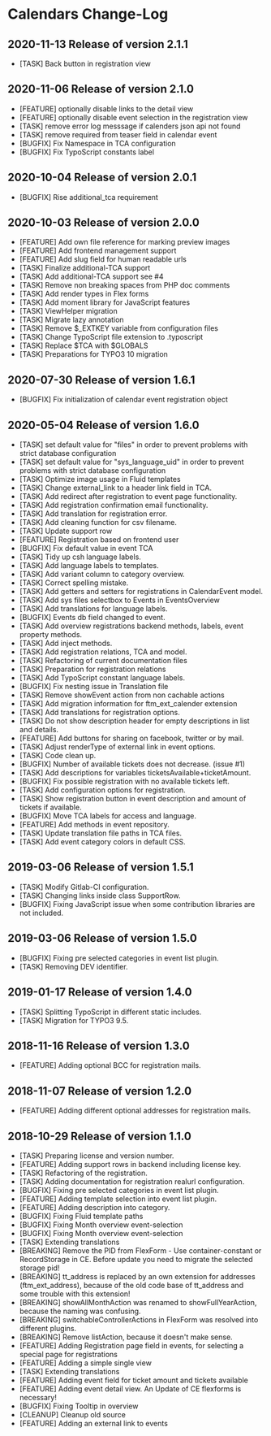 # Calendars Change-Log

## 2020-11-13 Release of version 2.1.1

*   [TASK] Back button in registration view



## 2020-11-06 Release of version 2.1.0

*   [FEATURE] optionally disable links to the detail view
*   [FEATURE] optionally disable event selection in the registration view
*   [TASK] remove error log messsage if calenders json api not found
*   [TASK] remove required from teaser field in calendar event
*   [BUGFIX] Fix Namespace in TCA configuration
*   [BUGFIX] Fix TypoScript constants label



## 2020-10-04 Release of version 2.0.1

*   [BUGFIX] Rise additional_tca requirement



## 2020-10-03 Release of version 2.0.0

*	[FEATURE] Add own file reference for marking preview images
*	[FEATURE] Add frontend management support
*	[FEATURE] Add slug field for human readable urls
*	[TASK] Finalize additional-TCA support
*	[TASK] Add additional-TCA support see #4
*	[TASK] Remove non breaking spaces from PHP doc comments
*	[TASK] Add render types in Flex forms
*	[TASK] Add moment library for JavaScript features
*	[TASK] ViewHelper migration
*	[TASK] Migrate lazy annotation
*	[TASK] Remove $_EXTKEY variable from configuration files
*	[TASK] Change TypoScript file extension to .typoscript
*	[TASK] Replace $TCA with $GLOBALS
*	[TASK] Preparations for TYPO3 10 migration



## 2020-07-30 Release of version 1.6.1

*	[BUGFIX] Fix initialization of calendar event registration object



## 2020-05-04 Release of version 1.6.0

*	[TASK] set default value for "files" in order to prevent problems with strict database configuration
*	[TASK] set default value for "sys_language_uid" in order to prevent problems with strict database configuration
*	[TASK] Optimize image usage in Fluid templates
*	[TASK] Change external_link to a header link field in TCA.
*	[TASK] Add redirect after registration to event page functionality.
*	[TASK] Add registration confirmation email functionality.
*	[TASK] Add translation for registration error.
*	[TASK] Add cleaning function for csv filename.
*	[TASK] Update support row
*	[FEATURE] Registration based on frontend user
*	[BUGFIX] Fix default value in event TCA
*	[TASK] Tidy up csh language labels.
*	[TASK] Add language labels to templates.
*	[TASK] Add variant column to category overview.
*	[TASK] Correct spelling mistake.
*	[TASK] Add getters and setters for registrations in CalendarEvent model.
*	[TASK] Add sys files selectbox to Events in EventsOverview
*	[TASK] Add translations for language labels.
*	[BUGFIX] Events db field changed to event.
*	[TASK] Add overview registrations backend methods, labels, event property methods.
*	[TASK] Add inject methods.
*	[TASK] Add registration relations, TCA and model.
*	[TASK] Refactoring of current documentation files
*	[TASK] Preparation for registration relations
*	[TASK] Add TypoScript constant language labels.
*	[BUGFIX] Fix nesting issue in Translation file
*	[TASK] Remove showEvent action from non cachable actions
*	[TASK] Add migration information for ftm_ext_calender extension
*	[TASK] Add translations for registration options.
*	[TASK] Do not show description header for empty descriptions in list and details.
*	[FEATURE] Add buttons for sharing on facebook, twitter or by mail.
*	[TASK] Adjust renderType of external link in event options.
*	[TASK] Code clean up.
*	[BUGFIX] Number of available tickets does not decrease. (issue #1)
*	[TASK] Add descriptions for variables ticketsAvailable+ticketAmount.
*	[BUGFIX] Fix possible registration with no available tickets left.
*	[TASK] Add configuration options for registration.
*	[TASK] Show registration button in event description and amount of tickets if available.
*	[BUGFIX] Move TCA labels for access and language.
*	[FEATURE] Add methods in event repository.
*	[TASK] Update translation file paths in TCA files.
*	[TASK] Add event category colors in default CSS.



## 2019-03-06 Release of version 1.5.1

*	[TASK] Modify Gitlab-CI configuration.
*	[TASK] Changing links inside class SupportRow.
*	[BUGFIX] Fixing JavaScript issue when some contribution libraries are not included.



## 2019-03-06 Release of version 1.5.0

*	[BUGFIX] Fixing pre selected categories in event list plugin.
*	[TASK] Removing DEV identifier.



## 2019-01-17 Release of version 1.4.0

*	[TASK] Splitting TypoScript in different static includes.
*	[TASK] Migration for TYPO3 9.5.



## 2018-11-16  Release of version 1.3.0

*	[FEATURE] Adding optional BCC for registration mails.



## 2018-11-07  Release of version 1.2.0

*	[FEATURE] Adding different optional addresses for registration mails.



## 2018-10-29  Release of version 1.1.0

*	[TASK] Preparing license and version number.
*	[FEATURE] Adding support rows in backend including license key.
*	[TASK] Refactoring of the registration.
*	[TASK] Adding documentation for registration realurl configuration.
*	[BUGFIX] Fixing pre selected categories in event list plugin.
*	[FEATURE] Adding template selection into event list plugin.
*	[FEATURE] Adding description into category.
*	[BUGFIX] Fixing Fluid template paths
*	[BUGFIX] Fixing Month overview event-selection
*	[BUGFIX] Fixing Month overview event-selection
*	[TASK] Extending translations
*	[BREAKING] Remove the PID from FlexForm - Use container-constant or RecordStorage in CE. Before update you need to migrate the selected storage pid!
*	[BREAKING] tt_address is replaced by an own extension for addresses (ftm_ext_address), because of the old code base of tt_address and some trouble with this extension!
*	[BREAKING] showAllMonthAction was renamed to showFullYearAction, because the naming was confusing.
*	[BREAKING] switchableControllerActions in FlexForm was resolved into different plugins.
*	[BREAKING] Remove listAction, because it doesn't make sense.
*	[FEATURE] Adding Registration page field in events, for selecting a special page for registrations
*	[FEATURE] Adding a simple single view
*	[TASK] Extending translations
*	[FEATURE] Adding event field for ticket amount and tickets available
*	[FEATURE] Adding event detail view. An Update of CE flexforms is necessary!
*	[BUGFIX] Fixing Tooltip in overview
*	[CLEANUP] Cleanup old source
*	[FEATURE] Adding an external link to events

